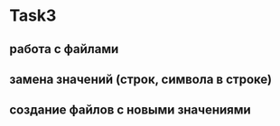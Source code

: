 # Task3
## работа с файлами
## замена значений (строк, символа в строке)
## создание файлов с новыми значениями
